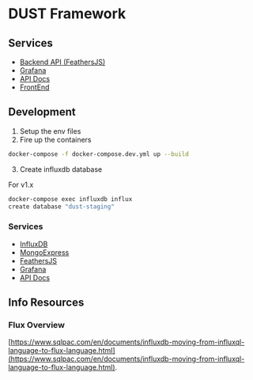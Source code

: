 # DUST Framework

## Services

* [Backend API (FeathersJS)](https://dust.devbitapp.be/api)
* [Grafana](https://dust.devbitapp.be/grafana)
* [API Docs](https://dust.devbitapp.be/docs/api)
* [FrontEnd](https://dust.devbitapp.be)

## Development

1. Setup the env files
2. Fire up the containers

```bash
docker-compose -f docker-compose.dev.yml up --build
```

3. Create influxdb database

For v1.x

```bash
docker-compose exec influxdb influx
create database "dust-staging"
```

### Services

* [InfluxDB](http://localhost:8086/)
* [MongoExpress](http://localhost:8081/)
* [FeathersJS](http://localhost:3030/)
* [Grafana](http://localhost:3000/)
* [API Docs](http://localhost/)

## Info Resources

### Flux Overview

[https://www.sqlpac.com/en/documents/influxdb-moving-from-influxql-language-to-flux-language.html](https://www.sqlpac.com/en/documents/influxdb-moving-from-influxql-language-to-flux-language.html).

